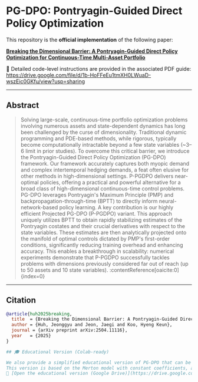 # PG-DPO: Pontryagin-Guided Direct Policy Optimization

This repository is the **official implementation** of the following paper:

[**Breaking the Dimensional Barrier: A Pontryagin-Guided Direct Policy Optimization for Continuous-Time Multi-Asset Portfolio**](https://arxiv.org/abs/2504.11116)  <!-- arXiv link 고정 -->

📄 Detailed code-level instructions are provided in the associated PDF guide:  
<https://drive.google.com/file/d/1b-HoFFeEu1tmXH0LWuaD-wszEic0GKfu/view?usp=sharing>

---

## Abstract

> Solving large-scale, continuous-time portfolio optimization problems involving numerous assets and state-dependent dynamics has long been challenged by the curse of dimensionality. Traditional dynamic programming and PDE-based methods, while rigorous, typically become computationally intractable beyond a few state variables (~3–6 limit in prior studies). To overcome this critical barrier, we introduce the Pontryagin-Guided Direct Policy Optimization (PG-DPO) framework. Our framework accurately captures both myopic demand and complex intertemporal hedging demands, a feat often elusive for other methods in high-dimensional settings. P-PGDPO delivers near-optimal policies, offering a practical and powerful alternative for a broad class of high-dimensional continuous-time control problems. PG-DPO leverages Pontryagin's Maximum Principle (PMP) and backpropagation-through-time (BPTT) to directly inform neural-network-based policy learning. A key contribution is our highly efficient Projected PG-DPO (P-PGDPO) variant. This approach uniquely utilizes BPTT to obtain rapidly stabilizing estimates of the Pontryagin costates and their crucial derivatives with respect to the state variables. These estimates are then analytically projected onto the manifold of optimal controls dictated by PMP's first-order conditions, significantly reducing training overhead and enhancing accuracy. This enables a breakthrough in scalability: numerical experiments demonstrate that P-PGDPO successfully tackles problems with dimensions previously considered far out of reach (up to 50 assets and 10 state variables). :contentReference[oaicite:0]{index=0}

---

## Citation

```bibtex
@article{huh2025breaking,
  title  = {Breaking the Dimensional Barrier: A Pontryagin-Guided Direct Policy Optimization for Continuous-Time Multi-Asset Portfolio},
  author = {Huh, Jeonggyu and Jeon, Jaegi and Koo, Hyeng Keun},
  journal = {arXiv preprint arXiv:2504.11116},
  year   = {2025}
}

## 🎓 Educational Version (Colab-ready)

We also provide a simplified educational version of PG-DPO that can be run directly in Google Colab.
This version is based on the Merton model with constant coefficients, and has been simplified in various ways to better suit educational purposes — for example, it removes exogenous state variables, control variates, and residual learning. The goal is to make it easier to understand the core ideas of PG-DPO without the complexity of the full framework.
📄 [Open the educational version (Google Drive)](https://drive.google.com/file/d/1JfheqSXIIq2pZY8nLnbgYx_9E-xVb9re/view?usp=sharing)
